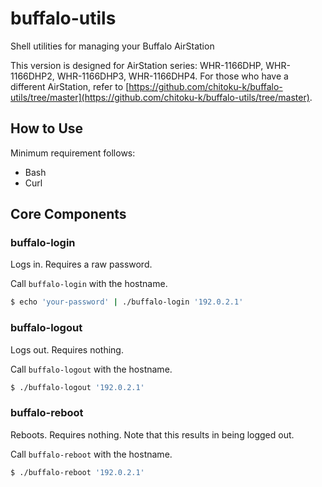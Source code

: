 buffalo-utils
=============

Shell utilities for managing your Buffalo AirStation

This version is designed for AirStation series: WHR-1166DHP, WHR-1166DHP2, WHR-1166DHP3, WHR-1166DHP4.
For those who have a different AirStation, refer to [https://github.com/chitoku-k/buffalo-utils/tree/master](https://github.com/chitoku-k/buffalo-utils/tree/master).

## How to Use

Minimum requirement follows:

- Bash
- Curl

## Core Components

### buffalo-login

Logs in. Requires a raw password.

Call `buffalo-login` with the hostname.

```sh
$ echo 'your-password' | ./buffalo-login '192.0.2.1'
```

### buffalo-logout

Logs out. Requires nothing.

Call `buffalo-logout` with the hostname.

```sh
$ ./buffalo-logout '192.0.2.1'
```

### buffalo-reboot

Reboots. Requires nothing. Note that this results in being logged out.

Call `buffalo-reboot` with the hostname.

```sh
$ ./buffalo-reboot '192.0.2.1'
```
